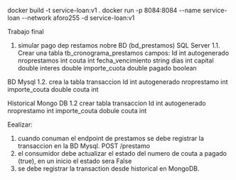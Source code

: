 docker build -t service-loan:v1 .
docker run -p 8084:8084  --name service-loan --network aforo255 -d service-loan:v1

Trabajo final

1. simular pago dep restamos nobre BD (bd_prestamos) SQL Server
1.1. Crear una tabla tb_cronograma_prestamos
campos:
Id int autogenerado
nroprestamos int
couta int
fecha_vencimiento string
dias int
capital double
interes double
importe_cuota double
pagado boolean

BD Mysql
1.2. crea la tabla transaccion
Id int autogenerado
nroprestamo int
importe_couta double
couta int

Historical Mongo DB
1.2 crear tabla transaccion
Id int autogenerado
nroprestamo int
importe_couta dobule
couta int

Eealizar:
1. cuando conuman el endpoint de prestamos se debe registrar la transaccion en la BD Mysql. POST /prestamo
2. el consumidor debe actualizar el estado del numero de couta a pagado (true), en un inicio el estado sera False
3. se debe registrar la transaction desde historical en MongoDB.
